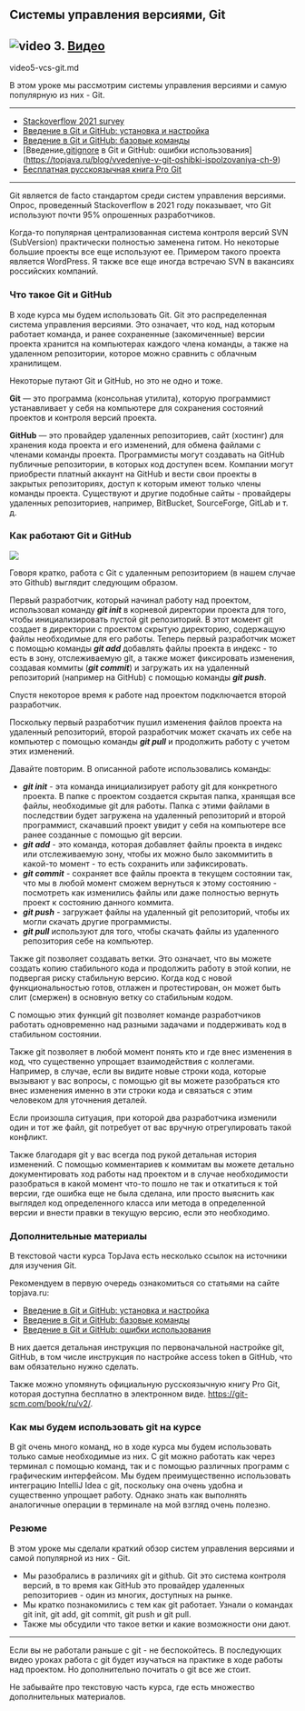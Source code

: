 ## Системы управления версиями, Git
## ![video](https://cloud.githubusercontent.com/assets/13649199/13672715/06dbc6ce-e6e7-11e5-81a9-04fbddb9e488.png) 3. [Видео](https://drive.google.com/file/d/1UHzSy9i-uonmTMFoR5v69Y-vyWLCLQWd)

video5-vcs-git.md

В этом уроке мы рассмотрим системы управления версиями 
и самую популярную из них - Git.

---
* [Stackoverflow 2021 survey](https://insights.stackoverflow.com/survey/2021#technology-most-popular-technologies)
* [Введение в Git и GitHub: установка и настройка](https://topjava.ru/blog/vvedeniye-v-git-github-ustanovka-i-nastroyka)
* [Введение в Git и GitHub: базовые команды](https://topjava.ru/blog/vvedeniye-v-git-github-bazovyye-komandy)
* [Введение[.gitignore](..%2F.gitignore) в Git и GitHub: ошибки использования](https://topjava.ru/blog/vvedeniye-v-git-oshibki-ispolzovaniya-ch-9)
* [Бесплатная русскоязычная книга Pro Git](https://git-scm.com/book/ru/v2/)
---

Git является de facto стандартом среди систем управления версиями.
Опрос, проведенный Stackoverflow в 2021 году показывает, 
что Git используют почти 95% опрошенных разработчиков.

Когда-то популярная централизованная система контроля 
версий SVN (SubVersion) практически полностью заменена гитом. 
Но некоторые большие проекты все еще используют ее. 
Примером такого проекта является WordPress. 
Я также все еще иногда встречаю SVN в вакансиях российских компаний.

### Что такое Git и GitHub
В ходе курса мы будем использовать Git.
Git это распределенная система управления версиями.
Это означает, что код, над которым работает команда, 
и ранее сохраненные (закомиченные) версии проекта 
хранится на компьютерах каждого члена команды, 
а также на удаленном репозитории, которое можно 
сравнить с облачным хранилищем.

Некоторые путают Git и GitHub, но это не одно и тоже. 

**Git** — это программа (консольная утилита), которую 
программист устанавливает у себя на компьютере для 
сохранения состояний проектов и контроля версий проекта. 

**GitHub** — это провайдер удаленных репозиториев, 
сайт (хостинг) для хранения кода проекта и его изменений, 
для обмена файлами с членами команды проекта.
Программисты могут создавать на GitHub публичные репозитории, 
в которых код доступен всем. Компании могут приобрести платный 
аккаунт на GitHub и вести свои проекты в закрытых репозиториях, 
доступ к которым имеют только члены команды проекта.
Существуют и другие подобные сайты - провайдеры удаленных 
репозиториев, например, BitBucket, SourceForge, GitLab и т. д.


### Как работают Git и GitHub
<img src="https://static.tildacdn.com/tild3537-6566-4666-b637-626132333839/Frame_331.svg" />

Говоря кратко, работа с Git с удаленным репозиторием 
(в нашем случае это Github) выглядит следующим образом.

Первый разработчик, который начинал работу над проектом, 
использовал команду **_git init_** в корневой директории 
проекта для того, чтобы инициализировать пустой git репозиторий. 
В этот момент git создает в директории с проектом скрытую 
директорию, содержащую файлы необходимые для его работы. 
Теперь первый разработчик может с помощью команды **_git add_** 
добавлять файлы проекта в индекс - то есть в зону, 
отслеживаемую git, а также может фиксировать изменения, 
создавая коммиты (**_git commit_**) и загружать их на 
удаленный репозиторий (например на GitHub) с помощью 
команды **_git push_**.

Спустя некоторое время к работе над проектом подключается второй разработчик.

Поскольку первый разработчик пушил изменения файлов проекта 
на удаленный репозиторий, второй разработчик может скачать 
их себе на компьютер с помощью команды **_git pull_** 
и продолжить работу с учетом этих изменений.

Давайте повторим.
В описанной работе использовались команды:

* **_git init_** - эта команда инициализирует работу git 
для конкретного проекта. В папке с проектом создается 
скрытая папка, хранящая все файлы, необходимые git 
для работы. Папка с этими файлами в последствии будет 
загружена на удаленный репозиторий и второй программист, 
скачавший проект увидит у себя на компьютере все ранее 
созданные с помощью git версии.
* **_git add_** - это команда, которая добавляет файлы 
проекта в индекс или отслеживаемую зону, чтобы их можно 
было закоммитить в какой-то момент - то есть сохранить 
или зафиксировать.
* **_git commit_** - сохраняет все файлы проекта в 
текущем состоянии так, что мы в любой момент сможем 
вернуться к этому состоянию - посмотреть как изменились 
файлы или даже полностью вернуть проект к состоянию 
данного коммита.
* **_git push_** - загружает файлы на удаленный git 
репозиторий, чтобы их могли скачать другие программисты.
* **_git pull_** используют для того, чтобы скачать 
файлы из удаленного репозитория себе на компьютер.

Также git позволяет создавать ветки. Это означает, 
что вы можете создать копию стабильного кода и 
продолжить работу в этой копии, не подвергая риску 
стабильную версию. Когда код с новой функциональностью 
готов, отлажен и протестирован, он может быть 
слит (смержен) в основную ветку со стабильным кодом.

С помощью этих функций git позволяет команде разработчиков 
работать одновременно над разными задачами и поддерживать 
код в стабильном состоянии.

Также git позволяет в любой момент понять кто и где внес 
изменения в код, что существенно упрощает взаимодействия 
с коллегами. Например, в случае, если вы видите новые 
строки кода, которые вызывают у вас вопросы, с помощью 
git вы можете разобраться кто внес изменения именно 
в эти строки кода и связаться с этим человеком 
для уточнения деталей.

Если произошла ситуация, при которой два разработчика 
изменили один и тот же файл, git потребует от вас вручную 
отрегулировать такой конфликт.

Также благодаря git у вас всегда под рукой детальная 
история изменений. С помощью комментариев к коммитам 
вы можете детально документировать ход работы над 
проектом и в случае необходимости разобраться в 
какой момент что-то пошло не так и откатиться 
к той версии, где ошибка еще не была сделана, 
или просто выяснить как выглядел код определенного 
класса или метода в определенной версии и внести правки 
в текущую версию, если это необходимо.

### Дополнительные материалы

В текстовой части курса TopJava есть несколько ссылок на источники для изучения Git.

Рекомендуем в первую очередь ознакомиться со статьями на сайте topjava.ru:

* [Введение в Git и GitHub: установка и настройка](https://topjava.ru/blog/vvedeniye-v-git-github-ustanovka-i-nastroyka)
* [Введение в Git и GitHub: базовые команды](https://topjava.ru/blog/vvedeniye-v-git-github-bazovyye-komandy)
* [Введение в Git и GitHub: ошибки использования](https://topjava.ru/blog/vvedeniye-v-git-oshibki-ispolzovaniya-ch-9)

В них дается детальная инструкция по первоначальной настройке 
git, GitHub, в том числе инструкция по настройке 
access token в GitHub, что вам обязательно нужно сделать.

Также можно упомянуть официальную русскоязычную книгу Pro Git, 
которая доступна бесплатно в электронном виде.
https://git-scm.com/book/ru/v2/.

### Как мы будем использовать git на курсе
В git очень много команд, но в ходе курса мы будем использовать 
только самые необходимые из них.
С git можно работать как через терминал с помощью команд, 
так и с помощью различных программ с графическим интерфейсом.
Мы будем преимущественно использовать интеграцию 
IntelliJ Idea с git, поскольку она очень удобна 
и существенно упрощает работу.
Однако знать как выполнять аналогичные операции 
в терминале на мой взгляд очень полезно.

### Резюме
В этом уроке мы сделали краткий обзор систем управления 
версиями и самой популярной из них - Git.


* Мы разобрались в различиях git и github. 
Git это система контроля версий, в то время как 
GitHub это провайдер удаленных репозиториев - один из многих, доступных на рынке.
* Мы кратко познакомились с тем как git работает. 
Узнали о командах git init, git add, git commit, git push и git pull.
* Также мы обсудили что такое ветки и какие возможности они дают.

---

Если вы не работали раньше с git - не беспокойтесь. 
В последующих видео уроках работа с git будет изучаться 
на практике в ходе работы над проектом. Но дополнительно 
почитать о git все же стоит. 

Не забывайте про текстовую часть курса, где есть 
множество дополнительных материалов.



